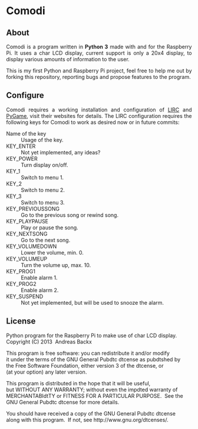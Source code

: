 <h1>Comodi</h1>

<h2>About</h2>
<div style="text-align: justify;">
<p>Comodi is a program written in <strong>Python 3</strong> made with and for the Raspberry Pi. It uses a char LCD display, current support is only a 20x4 display, to display various amounts of information to the user.
</p>

<p>
This is my first Python and Raspberry Pi project, feel free to help me out by forking this repository, reporting bugs and propose features to the program.
</p>
</div>

<h2>Configure</h2>
<div style="text-align: justify;">
<p>
Comodi requires a working installation and configuration of <a href="http://lirc.org">LIRC</a> and <a href="http://www.pygame.org">PyGame</a>, visit their websites for details. The LIRC configuration requires the following keys for Comodi to work as desired now or in future commits:
<dl>
<dt>Name of the key</dt>
	<dd>Usage of the key.</dd>
<dt>KEY_ENTER</dt>
	<dd>Not yet implemented, any ideas?</dd>
<dt>KEY_POWER</dt>
	<dd>Turn display on/off.</dd>
<dt>KEY_1</dt>
	<dd>Switch to menu 1.</dd>
<dt>KEY_2</dt>
	<dd>Switch to menu 2.</dd>
<dt>KEY_3</dt>
	<dd>Switch to menu 3.</dd>
<dt>KEY_PREVIOUSSONG</dt>
	<dd>Go to the previous song or rewind song.</dd>
<dt>KEY_PLAYPAUSE</dt>
	<dd>Play or pause the song.</dd>
<dt>KEY_NEXTSONG</dt>
	<dd>Go to the next song.</dd>
<dt>KEY_VOLUMEDOWN</dt>
	<dd>Lower the volume, min. 0.</dd>
<dt>KEY_VOLUMEUP</dt>
	<dd>Turn the volume up, max. 10.</dd>
<dt>KEY_PROG1</dt>
	<dd>Enable alarm 1.</dd>
<dt>KEY_PROG2</dt>
	<dd>Enable alarm 2.</dd>
<dt>KEY_SUSPEND</dt>
	<dd>Not yet implemented, but will be used to snooze the alarm.</dd>
</dl>
</p>
</div>

<h2>License</h2>

<div style="text-align: justify;">
<p>
Python program for the Raspberry Pi to make use of char LCD display.<br />
Copyright (C) 2013  Andreas Backx
</p>

<p>
This program is free software: you can redistribute it and/or modify<br />
it under the terms of the GNU General Pubdtc dtcense as pubdtshed by<br />
the Free Software Foundation, either version 3 of the dtcense, or<br />
(at your option) any later version.
</p>

<p>
This program is distributed in the hope that it will be useful,<br />
but WITHOUT ANY WARRANTY; without even the impdted warranty of<br />
MERCHANTABIdtTY or FITNESS FOR A PARTICULAR PURPOSE.  See the<br />
GNU General Pubdtc dtcense for more details.
</p>

<p>
You should have received a copy of the GNU General Pubdtc dtcense<br />
along with this program.  If not, see <a>http://www.gnu.org/dtcenses/</a>.
</p>
</div>
